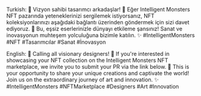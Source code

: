 Turkish:
📣 Vizyon sahibi tasarımcı arkadaşlar! 🎨 Eğer Intelligent Monsters NFT pazarında yeteneklerinizi sergilemek istiyorsanız, NFT koleksiyonlarınızı aşağıdaki bağlantı üzerinden göndermek için sizi davet ediyoruz. 🚀 Bu, eşsiz eserlerinizle dünyayı etkileme şansınız! Sanat ve inovasyonun muhteşem yolculuğuna bizimle katılın. ✨ #IntelligentMonsters #NFT #Tasarımcılar #Sanat #İnovasyon

English:
📣 Calling all visionary designers! 🎨 If you're interested in showcasing your NFT collection on the Intelligent Monsters NFT marketplace, we invite you to submit your PR via the link below. 🚀 This is your opportunity to share your unique creations and captivate the world! Join us on the extraordinary journey of art and innovation. ✨ #IntelligentMonsters #NFTMarketplace #Designers #Art #Innovation